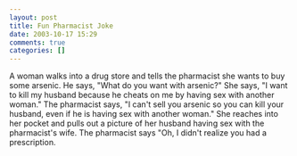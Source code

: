 ```yaml
---
layout: post
title: Fun Pharmacist Joke
date: 2003-10-17 15:29
comments: true
categories: []
---
```

A woman walks into a drug store and tells the pharmacist she wants to buy some arsenic. He says, "What do you want with arsenic?" She says, "I want to kill my husband because he cheats on me by having sex with another woman." The pharmacist says, "I can't sell you arsenic so you can kill your husband, even if he is having sex with another woman." She reaches into her pocket and pulls out a picture of her husband having sex with the pharmacist's wife. The pharmacist says "Oh, I didn't realize you had a prescription.
